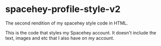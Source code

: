 # spacehey-profile-style-v2
The second rendition of my spacehey style code in HTML.

This is the code that styles my Spacehey account. It doesn't include the text, images and etc that I also have on my account.
